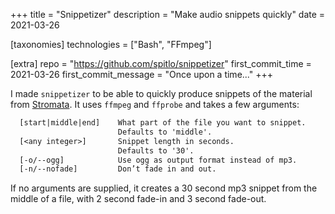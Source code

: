 +++
title = "Snippetizer"
description = "Make audio snippets quickly"
date = 2021-03-26

[taxonomies]
technologies = ["Bash", "FFmpeg"]

[extra]
repo = "https://github.com/spitlo/snippetizer"
first_commit_time = 2021-03-26
first_commit_message = "Once upon a time..."
+++

I made `snippetizer` to be able to quickly produce snippets of the material from [Stromata](/music/stromata). It uses `ffmpeg` and `ffprobe` and takes a few arguments:

```txt
  [start|middle|end]    What part of the file you want to snippet.
                        Defaults to 'middle'.
  [<any integer>]       Snippet length in seconds.
                        Defaults to '30'.
  [-o/--ogg]            Use ogg as output format instead of mp3.
  [-n/--nofade]         Don’t fade in and out.
```

If no arguments are supplied, it creates a 30 second mp3 snippet from the middle of a file, with 2 second fade-in and 3 second fade-out.
